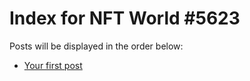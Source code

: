 # Index for NFT World #5623
Posts will be displayed in the order below:

- [Your first post](./001-first.md)

